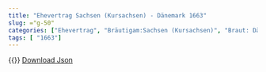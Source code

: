 ```yaml
---
title: "Ehevertrag Sachsen (Kursachsen) - Dänemark 1663"
slug: ="g-50"
categories: ["Ehevertrag", "Bräutigam:Sachsen (Kursachsen)", "Braut: Dänemark", "Eheschließung vollzogen?:Ja", "verschiedenkonfessionelle Ehe?:Nein", "Dynastie Bräutigam:Wettin (Albertiner)", "Akteur Bräutigam:Wettin (Albertiner)", "Akteur Braut:Oldenburg (Dänemark)", "Textbezug?:nein", "Ständisch?:nein", "Ratifikation?:nein", "Sonstiges?:nein", "Bräutigam:Sachsen (Kursachsen)", "Braut: Dänemark"]
tags: [ "1663"]
---
```

<!--more-->
{{<v71>}}
[Download Json](/vertraege/vertrag-50.json)